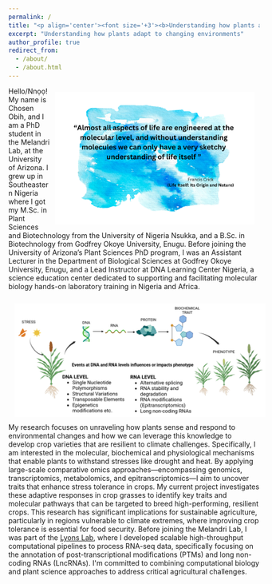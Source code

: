 ```yaml
---
permalink: /
title: "<p align='center'><font size='+3'><b>Understanding how plants adapt to changing environements</b></font></p>"
excerpt: "Understanding how plants adapt to changing environments"
author_profile: true
redirect_from: 
  - /about/
  - /about.html
---
```


<!-- Calendly badge widget begin -->
<link href="https://assets.calendly.com/assets/external/widget.css" rel="stylesheet">
<script src="https://assets.calendly.com/assets/external/widget.js" type="text/javascript" async></script>
<script type="text/javascript">window.onload = function() { Calendly.initBadgeWidget({ url: 'https://calendly.com/chosenobih/book-a-meeting', text: 'Schedule a meeting with me!', color: '#53951c', textColor: '#ffffff', branding: undefined }); }</script>
<!-- Calendly badge widget end -->

<img style="float: right; padding: 10px 10px 10px 10px;" src="images/Francis_Crick_quote.png" width=400>

Hello/Nnọọ! My name is Chosen Obih, and I am a PhD student in the Melandri Lab, at the University of Arizona. I grew up in Southeastern Nigeria where I got my M.Sc. in Plant Sciences and Biotechnology from the University of Nigeria Nsukka, and a B.Sc. in Biotechnology from Godfrey Okoye University, Enugu. Before joining the University of Arizona’s Plant Sciences PhD program, I was an Assistant Lecturer in the Department of Biological Sciences at Godfrey Okoye University, Enugu, and a Lead Instructor at DNA Learning Center Nigeria, a science education center dedicated to supporting and facilitating molecular biology hands-on laboratory training in Nigeria and Africa.

<img style="float: left; padding: 12px 12px 12px 12px;" src="images/research_summary_2.png" width=600>

<!-- <iframe style="float: left;" width="350" height="200" src='https://www.pointbox.xyz/clouds/614e042b53917621eadcb06f/embed'></iframe> -->

My research focuses on unraveling how plants sense and respond to environmental changes and how we can leverage this knowledge to develop crop varieties that are resilient to climate challenges. Specifically, I am interested in the molecular, biochemical and physiological mechanisms that enable plants to withstand stresses like drought and heat. By applying large-scale comparative omics approaches—encompassing genomics, transcriptomics, metabolomics, and epitranscriptomics—I aim to uncover traits that enhance stress tolerance in crops. My current project investigates these adaptive responses in crop grasses to identify key traits and molecular pathways that can be targeted to breed high-performing, resilient crops. This research has significant implications for sustainable agriculture, particularly in regions vulnerable to climate extremes, where improving crop tolerance is essential for food security. Before joining the Melandri Lab, I was part of the [Lyons Lab](http://www.lyonslab.net/), where I developed scalable high-throughput computational pipelines to process RNA-seq data, specifically focusing on the annotation of post-transcriptional modifications (PTMs) and long non-coding RNAs (LncRNAs). I'm committed to combining computational biology and plant science approaches to address critical agricultural challenges.